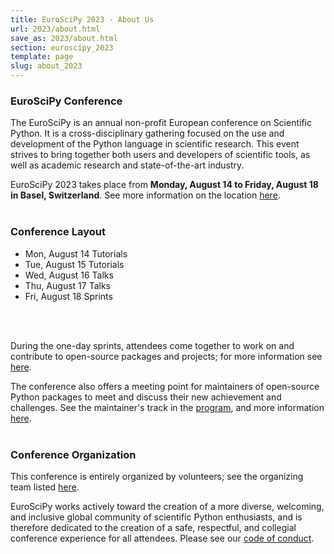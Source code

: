 ```yaml
---
title: EuroSciPy 2023 - About Us
url: 2023/about.html
save_as: 2023/about.html
section: euroscipy_2023
template: page
slug: about_2023
---
```

### EuroSciPy Conference
The EuroSciPy is an annual non-profit European conference on Scientific Python. It is a cross-disciplinary gathering focused on the use and
development of the Python language in scientific research. This event strives
to bring together both users and developers of scientific tools, as well as
academic research and state-of-the-art industry.

EuroSciPy 2023 takes place from **Monday, August 14 to Friday, August 18 in 
Basel, Switzerland**. See more information on the location [here](venue.html).
</br>
</br>
### Conference Layout

- Mon, August 14 Tutorials
- Tue, August 15 Tutorials
- Wed, August 16 Talks
- Thu, August 17 Talks
- Fri, August 18 Sprints
</br>
</br>

During the one-day sprints, attendees come together to work on and contribute to 
open-source packages and projects; for more information see [here](sprint.html). 

The conference also offers a meeting point for maintainers of open-source Python
packages to meet and discuss their new achievement and challenges. 
See the maintainer's track in the [program](schedule.html), and more information [here](maintainers.html).
</br>
</br>
### Conference Organization
This conference is entirely organized by volunteers; see the organizing team listed [here](organizers.html). 

EuroSciPy works actively toward the creation of a more diverse, welcoming, and 
inclusive global community of scientific Python enthusiasts, and is therefore 
dedicated to the creation of a safe, respectful, and collegial conference 
experience for all attendees. Please see our [code of conduct](code_of_conduct.html). 

